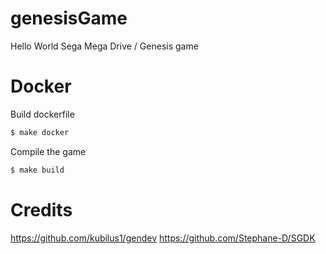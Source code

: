 # genesisGame

Hello World Sega Mega Drive / Genesis game

# Docker

Build dockerfile

```sh
$ make docker
```

Compile the game

```sh
$ make build
```

# Credits

https://github.com/kubilus1/gendev
https://github.com/Stephane-D/SGDK
